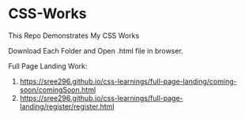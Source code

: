 # CSS-Works
This Repo Demonstrates My CSS Works

Download Each Folder and Open .html file in browser.

Full Page Landing Work:
1. https://sree296.github.io/css-learnings/full-page-landing/coming-soon/comingSoon.html
2. https://sree296.github.io/css-learnings/full-page-landing/register/register.html
